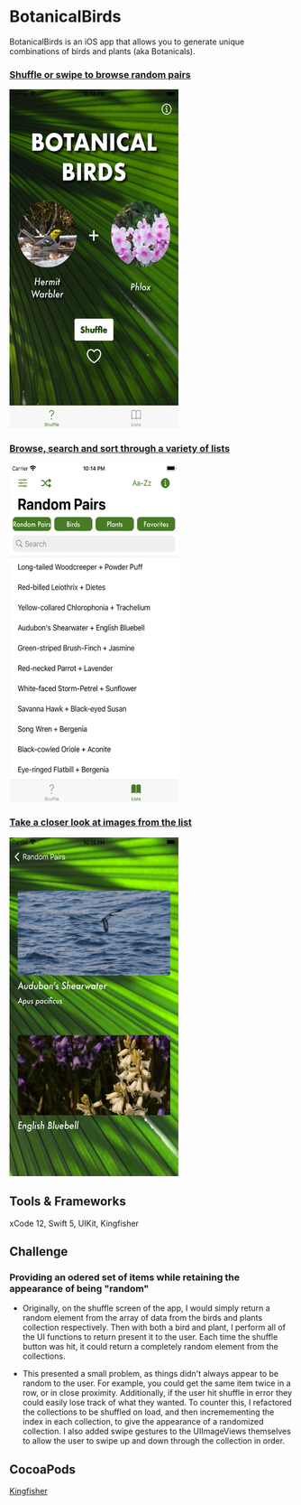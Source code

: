 # BotanicalBirds

BotanicalBirds is an iOS app that allows you to generate unique combinations of birds and plants (aka Botanicals).

### <ins> Shuffle or swipe to browse random pairs </ins> <br/>
<img src="BirdFlower/Supporting Files/Assets.xcassets/Shuffle_Screen - iPhone 8 Plus.imageset/Shuffle_Screen - iPhone 8 Plus.png" alt="Shuffle Random Pairs" width="300" height="600" /><br/>

### <ins> Browse, search and sort through a variety of lists </ins> <br/>
<img src="BirdFlower/Supporting Files/Assets.xcassets/List_Screen- iPhone 8 Plus.imageset/List_Screen- iPhone 8 Plus.png" alt="Shuffle Random Pairs" width="300" height="600" />

### <ins> Take a closer look at images from the list </ins> <br/>
<img src="BirdFlower/Supporting Files/Assets.xcassets/Detail_Screen - iPhone 8 Plus.imageset/Detail_Screen - iPhone 8 Plus.png" alt="Shuffle Random Pairs" width="300" height="600" /><br/>

## Tools & Frameworks
xCode 12, Swift 5, UIKit, Kingfisher

## Challenge

### Providing an odered set of items while retaining the appearance of being "random"

- Originally, on the shuffle screen of the app, I would simply return a random element from the array of data from the birds and plants collection respectively. Then with both a bird and plant, I perform all of the UI functions to return present it to the user. Each time the shuffle button was hit, it could return a completely random element from the collections. 

- This presented a small problem, as things didn't always appear to be random to the user. For example, you could get the same item twice in a row, or in close proximity. Additionally, if the user hit shuffle in error they could easily lose track of what they wanted. To counter this, I refactored the collections to be shuffled on load, and then incremementing the index in each collection, to give the appearance of a randomized collection. I also added swipe gestures to the UIImageViews themselves to allow the user to swipe up and down through the collection in order. 

## CocoaPods

[Kingfisher](https://github.com/onevcat/Kingfisher)

